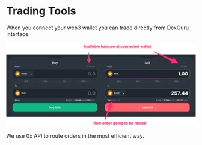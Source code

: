 # Trading Tools

When you connect your web3 wallet you can trade directly from DexGuru interface. 

![](../.gitbook/assets/_257_57_bnb___dexguru.png)

We use 0x API to route orders in the most efficient way. 

